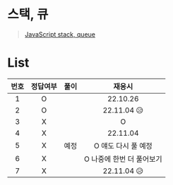 # 스택, 큐

> [JavaScript stack, queue](../../../theory/stack%2Cqueue.md)

# List

| 번호 | 정답여부 | 풀이 |          재응시           |
| :--: | :------: | :--: | :-----------------------: |
|  1   |    O     |      |         22.10.26          |
|  2   |    O     |      |        22.11.04 😥        |
|  3   |    X     |      |             O             |
|  4   |    X     |      |         22.11.04          |
|  5   |    X     | 예정 |    O 얘도 다시 풀 예정    |
|  6   |    X     |      | O 나중에 한번 더 풀어보기 |
|  7   |    X     |      |        22.11.04 😥        |
